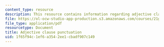 ```yaml
---
content_type: resource
description: This resource contains information regarding adjective clause punctuation.
file: https://ol-ocw-studio-app-production.s3.amazonaws.com/courses/21g-222-expository-writing-for-bilingual-students-fall-2002/1f65f94c1ef6a3542ee1cbadf907c149_MIT21G_222F02_adjective.pdf
file_type: application/pdf
resourcetype: Document
title: Adjective clause punctuation
uid: 1f65f94c-1ef6-a354-2ee1-cbadf907c149
---
```


